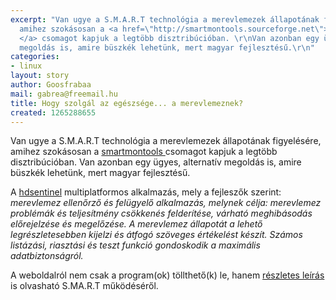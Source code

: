 ```yaml
---
excerpt: "Van ugye a S.M.A.R.T technológia a merevlemezek állapotának figyelésére,
  amihez szokásosan a <a href=\"http://smartmontools.sourceforge.net\">smartmontools
  </a> csomagot kapjuk a legtöbb disztribúcióban. \r\nVan azonban egy ügyes, alternatív
  megoldás is, amire büszkék lehetünk, mert magyar fejlesztésű.\r\n"
categories:
- linux
layout: story
author: Goosfrabaa
mail: gabrea@freemail.hu
title: Hogy szolgál az egészsége... a merevlemeznek?
created: 1265288655
---
```

Van ugye a S.M.A.R.T technológia a merevlemezek állapotának figyelésére, amihez szokásosan a <a href="http://smartmontools.sourceforge.net">smartmontools </a> csomagot kapjuk a legtöbb disztribúcióban. 
Van azonban egy ügyes, alternatív megoldás is, amire büszkék lehetünk, mert magyar fejlesztésű.
<!--break-->
A <a href="http://www.hdsentinel.hu/index.php">hdsentinel</a> multiplatformos alkalmazás, mely a fejleszők szerint:
<cite>merevlemez ellenőrző és felügyelő alkalmazás, melynek célja: merevlemez problémák és teljesítmény csökkenés felderítése, várható meghibásodás előrejelzése és megelőzése. A merevlemez állapotát a lehető legrészletesebben kijelzi és átfogó szöveges értékelést készít. Számos listázási, riasztási és teszt funkció gondoskodik a maximális adatbiztonságról.</cite>

A weboldalról nem csak a program(ok) töllthető(k) le, hanem <a href="http://www.hdsentinel.hu/smart/index.php">részletes leírás</a> is olvasható S.MA.R.T működéséről.
